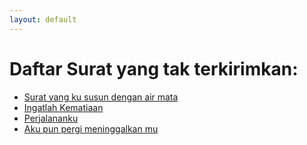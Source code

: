```yaml
---
layout: default
---
```


# Daftar Surat yang tak terkirimkan:

-   [Surat yang ku susun dengan air mata](./2018-05-30-puisi0.html)
-   [Ingatlah Kematiaan](./2019-01-27-puisi1.html)
-   [Perjalananku](./2019-03-02-puisi3.html)
-   [Aku pun pergi meninggalkan mu](./2019-05-15-puisi4.html)
